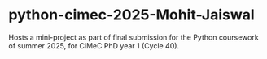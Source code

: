 # python-cimec-2025-Mohit-Jaiswal
Hosts a mini-project as part of final submission for the Python coursework of summer 2025, for CiMeC PhD year 1 (Cycle 40).
